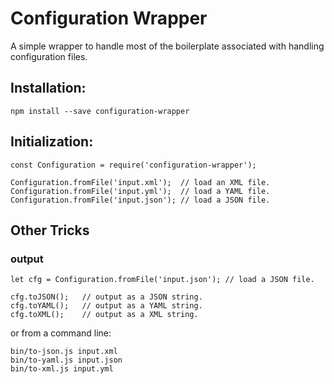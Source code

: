 # Configuration Wrapper
A simple wrapper to handle most of the boilerplate associated with handling configuration files.

## Installation:
```
npm install --save configuration-wrapper
```

## Initialization:
```
const Configuration = require('configuration-wrapper');

Configuration.fromFile('input.xml');  // load an XML file.
Configuration.fromFile('input.yml');  // load a YAML file.
Configuration.fromFile('input.json'); // load a JSON file.
```

## Other Tricks

### output
```
let cfg = Configuration.fromFile('input.json'); // load a JSON file.

cfg.toJSON();   // output as a JSON string.
cfg.toYAML();   // output as a YAML string.
cfg.toXML();    // output as a XML string.
```
or from a command line:
```
bin/to-json.js input.xml
bin/to-yaml.js input.json
bin/to-xml.js input.yml
```
